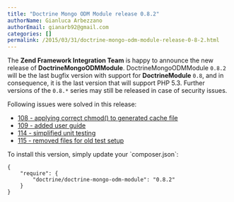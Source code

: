 ```yaml
---
title: "Doctrine Mongo ODM Module release 0.8.2"
authorName: Gianluca Arbezzano
authorEmail: gianarb92@gmail.com
categories: []
permalink: /2015/03/31/doctrine-mongo-odm-module-release-0-8-2.html
---
```

The **Zend Framework Integration Team** is happy to announce the new
release of **DoctrineMongoODMModule**. DoctrineMongoODMModule `0.8.2`
will be the last bugfix version with support for **DoctrineModule**
`0.8`, and in consequence, it is the last version that will support PHP
5.3. Further versions of the `0.8.*` series may still be released in
case of security issues.

Following issues were solved in this release:

-   [108 - applying correct chmod() to generated cache
    file](https://github.com/doctrine/DoctrineMongoODMModule/pull/108)
-   [109 - added user
    guide](https://github.com/doctrine/DoctrineMongoODMModule/pull/109)
-   [114 - simplified unit
    testing](https://github.com/doctrine/DoctrineMongoODMModule/pull/114)
-   [115 - removed files for old test
    setup](https://github.com/doctrine/DoctrineMongoODMModule/pull/115)

To install this version, simply update your \`composer.json\`:

~~~~ {.sourceCode .json}
{
    "require": {
        "doctrine/doctrine-mongo-odm-module": "0.8.2"
    }
}
~~~~
